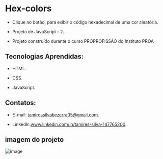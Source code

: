 # Hex-colors

 - Clique no botão, para exibir o código hexadecimal de uma cor aleatória.

 - Projeto de JavaScript - 2.
  
 - Projeto construído durante o curso PROPROFISSÃO do Instituto PROA
   
   
## Tecnologias Aprendidas:

 - HTML.
   
 - CSS.

 - JavaScript.

## Contatos:
 - E-mail: tamiressilvabezerra05@gmail.com.
   
 - LinkedIn:www.linkedin.com/in/tamires-silva-147765200.

    
    
## imagem do projeto
![image](https://github.com/tamiressil/Hex-colors/assets/163886976/0789f93b-a51c-4007-8e6d-33db3d5227ba)

